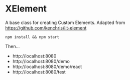 # XElement

A base class for creating Custom Elements. Adapted from https://github.com/kenchris/lit-element

```
npm install && npm start
```

Then...
* http://localhost:8080
* http://localhost:8080/demo
* http://localhost:8080/demo/react
* http://localhost:8080/test
